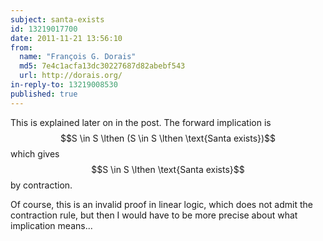 ```yaml
---
subject: santa-exists
id: 13219017700
date: 2011-11-21 13:56:10
from:
  name: "François G. Dorais"
  md5: 7e4c1acfa13dc30227687d82abebf543
  url: http://dorais.org/
in-reply-to: 13219008530
published: true
---
```

This is explained later on in the post. The forward implication is $$S \in S \lthen (S \in S \lthen \text{Santa exists})$$ which gives $$S \in S \lthen \text{Santa exists}$$ by contraction. 

Of course, this is an invalid proof in linear logic, which does not admit the contraction rule, but then I would have to be more precise about what implication means...
